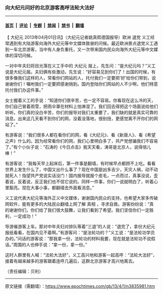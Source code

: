 ### 向大纪元问好的北京游客高呼法轮大法好

---

#### [首页](../../../..?n3835981) &nbsp;|&nbsp; [评论](../../../../../epoch-comment?n3835981) &nbsp;|&nbsp; [专题](../../../../../epoch-special?n3835981) &nbsp;|&nbsp; [禁闻](../../../../../epoch-news?n3835981) &nbsp;|&nbsp; [禁书](../../../../../books?n3835981) &nbsp;|&nbsp; [翻墙](https://github.com/gfw-breaker/nogfw/blob/master/README.md?n3835981)


<div class="post_content" id="artbody" itemprop="articleBody">
 <!-- article content begin -->
 <p>
  【
  <ok href="https://www.epochtimes.com/gb/tag/%E5%A4%A7%E7%BA%AA%E5%85%83.html">
   大纪元
  </ok>
  2013年04月01日讯】（大纪元记者姚真熙德国报导）欧洲
  <ok href="https://www.epochtimes.com/gb/tag/%E9%80%80%E5%85%9A.html">
   退党
  </ok>
  义工经常遇到有大陆游客向海外大纪元等中文媒体致谢的问候。最近欧洲景点退党义工遇到一车北京游客，当中有人身负重托，又一次带来国内民众向海外大纪元等中文媒体的深切问候。
 </p>
 <p>
  一对中年夫妇将目光落在义工手中的
  <ok href="https://www.epochtimes.com/gb/tag/%E5%A4%A7%E7%BA%AA%E5%85%83.html">
   大纪元
  </ok>
  报上，先生问：“是大纪元吗？”义工说是大纪元报。夫妇俩有些激动，先生说：“好容易见到你们了！出国的时候，有很多像我们这样的人，常看你们网站的人，托付我们一定要把‘好’给你们带到，说谢谢你们！嘱咐我们一定要把感谢捎到。国内登陆你们网站的人不少啊，他们特意托付我们办这件事。”
 </p>
 <p>
  女士握着义工的手说：“知道你们很辛苦，也一定不容易。你看现在这么冷的天，你们自己冒着雨雪，把雨伞罩在材料上怕淋湿了。我们回去得把这个场面说给他们听听。你们真的没白辛苦，你们的报导对我们太重要了，我们缺的就是真实可靠的消息。出来这几天看不到你们的网，没着没落地，很别扭，更感觉离不开你们的网站了。”
 </p>
 <p>
  有游客说：“我们很多人都在看你们的网，看《大纪元》、看《新唐人》、看《希望之声》什么的。因为经常看你们的网，我们心里明白多了，共产党想骗我们不容易了。”有个小伙子说：“石涛的《今日点击》我天天看，涛哥是北京人，说得倍儿棒！”
 </p>
 <p>
  有游客说：“我每天早上起床后，第一件事是翻墙，有时候早点都顾不上吃。看看世界上发生什么了，中国又出什么事了？现在中国是凶多吉少，天灾人祸，动不动就死人！指望共产党说实话没门！国内报导就报个皮毛，一点而过，真事没说，歪着说，反着说，反正我们也不信它说的。同样一件事，你们一说就明白了，听着心里豁亮。现在大事小事，都翻墙去外面看消息。”
 </p>
 <p>
  义工说代表大纪元等海外正义中文媒体，谢谢国内民众的支持，也希望大家多传破网软件，能有更多的大陆民众翻墙上网了解
  <ok href="https://www.epochtimes.com/gb/tag/%E7%9C%9F%E7%9B%B8.html">
   真相
  </ok>
  ，寻求自救。游客纷纷说：“真的谢谢你们，你们给了我们很大鼓舞，让我们看到了希望。我们坚信你们一定胜利，一定成功！”
 </p>
 <p>
  导游催游客上车。那对中年夫妇对排队等着“三退”的人说：“退完了，拿份大纪元报纸看看，在国内见不着啊。”有游客问：“是法轮功的？”义工说：“是法轮功学员办的。”问话的游客说：“那我拿一份，法轮功的材料我要，现在就是法轮功不说假话。”周围的人也伸手说：“拿一份，拿一份。”
 </p>
 <p>
  这时人群里有人喊：“法轮大法好”，义工高兴地和游客一起高呼：“法轮大法好”，接着有越来越多的游客跟着连呼几遍后，这群北京游客才高兴地离去。
 </p>
 <p>
  （责任编辑：贝利）
 </p>
 <!-- article content end -->
 <div id="below_article_ad">
 </div>
</div>


---

原文链接（需翻墙）：https://www.epochtimes.com/gb/13/4/1/n3835981.htm